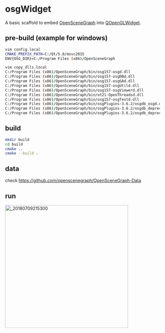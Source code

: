 # osgWidget

A basic scaffold  to embed [OpenSceneGraph](http://openscenegraph.com) into [QOpenGLWidget](http://doc.qt.io/qt-5/qopenglwidget.html).

## pre-build (example for windows)

```sh
vim config.local
CMAKE_PREFIX_PATH=C:/Qt/5.8/msvc2015
ENV{OSG_DIR}=C:/Program Files (x86)/OpenSceneGraph

vim copy_dlls.local
C:/Program Files (x86)/OpenSceneGraph/bin/osg157-osgd.dll
C:/Program Files (x86)/OpenSceneGraph/bin/osg157-osgDBd.dll
C:/Program Files (x86)/OpenSceneGraph/bin/osg157-osgGAd.dll
C:/Program Files (x86)/OpenSceneGraph/bin/osg157-osgUtild.dll
C:/Program Files (x86)/OpenSceneGraph/bin/osg157-osgViewerd.dll
C:/Program Files (x86)/OpenSceneGraph/bin/ot21-OpenThreadsd.dll
C:/Program Files (x86)/OpenSceneGraph/bin/osg157-osgTextd.dll
C:/Program Files (x86)/OpenSceneGraph/bin/osgPlugins-3.6.2/osgdb_osgd.dll
C:/Program Files (x86)/OpenSceneGraph/bin/osgPlugins-3.6.2/osgdb_deprecated_osgd.dll
C:/Program Files (x86)/OpenSceneGraph/bin/osgPlugins-3.6.2/osgdb_deprecated_osganimationd.dll
```

## build

```sh
mkdir build
cd build
cmake ..
cmake --build .
```

## data

check <https://github.com/openscenegraph/OpenSceneGraph-Data>

## run

<img width="400" alt="_20180709215300" src="https://user-images.githubusercontent.com/1147451/42454566-6bc9813c-83c2-11e8-8ee4-6f4eebd89078.png">
